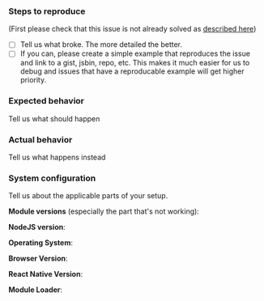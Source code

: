 ### Steps to reproduce

(First please check that this issue is not already solved as [described
here](https://github.com/feathersjs/feathers/blob/master/.github/contributing.md#report-a-bug))

- [ ] Tell us what broke. The more detailed the better.
- [ ] If you can, please create a simple example that reproduces the issue and link to a gist, jsbin, repo, etc. This makes it much easier for us to debug and issues that have a reproducable example will get higher priority.

### Expected behavior
Tell us what should happen

### Actual behavior
Tell us what happens instead

### System configuration

Tell us about the applicable parts of your setup.

**Module versions** (especially the part that's not working):

**NodeJS version**:

**Operating System**:

**Browser Version**:

**React Native Version**:

**Module Loader**:
